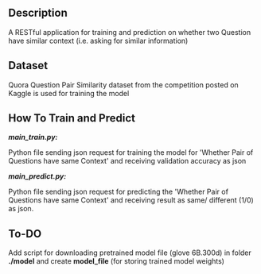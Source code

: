 ## Description
A RESTful application for training and prediction on whether two Question have similar context (i.e. asking for similar information)


## Dataset
Quora Question Pair Similarity dataset from the competition posted on Kaggle is used for training the model


## How To Train and Predict
***main_train.py:***

Python file sending json request for training the model for 'Whether Pair of Questions have same Context' and receiving validation accuracy as json

***main_predict.py:***

Python file sending json request for predicting the 'Whether Pair of Questions have same Context' and receiving result as same/ different (1/0) as json.



## To-DO
Add script for downloading pretrained model file (glove 6B.300d) in folder **./model** and create **model_file** (for storing trained model weights)
